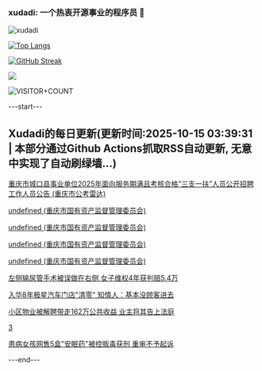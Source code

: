 ### xudadi: 一个热衷开源事业的程序员 👋

![xudadi](https://github-readme-stats-git-masterorgs-github-readme-stats-team.vercel.app/api?username=xudadi)

[![Top Langs](https://github-readme-stats.vercel.app/api/top-langs/?username=xudadi)](https://github.com/anuraghazra/github-readme-stats)

[![GitHub Streak](https://streak-stats.demolab.com?user=xudadi&locale=zh_Hans)](https://git.io/streak-stats)

![](https://raw.githubusercontent.com/xudadi/xudadi/main/assets/github-contribution-grid-snake.svg)

![VISITOR+COUNT](https://komarev.com/ghpvc/?username=xudadi&label=VISITOR+COUNT)


---start---

## Xudadi的每日更新(更新时间:2025-10-15 03:39:31 | 本部分通过Github Actions抓取RSS自动更新, 无意中实现了自动刷绿墙...)

[重庆市城口县事业单位2025年面向服务期满且考核合格“三支一扶”人员公开招聘工作人员公告 (重庆市公考雷达)](https://www.gongkaoleida.com/article/2649207)

[undefined (重庆市国有资产监督管理委员会)](https://dadilab.github.io/feeds/all.xml)

[undefined (重庆市国有资产监督管理委员会)](https://dadilab.github.io/feeds/all.xml)

[undefined (重庆市国有资产监督管理委员会)](https://dadilab.github.io/feeds/all.xml)

[undefined (重庆市国有资产监督管理委员会)](https://dadilab.github.io/feeds/all.xml)

[左侧输尿管手术被误做在右侧 女子维权4年获判赔5.4万](https://m.163.com/news/article/KBRPI49N05561G0D.html)

[入华8年极星汽车门店"清零" 知情人：基本没顾客进去](https://m.163.com/news/article/KBS1HHJN0512D3VJ.html)

[小区物业被解聘带走162万公共收益 业主将其告上法庭](https://m.163.com/news/article/KBRPTAON0514R9OJ.html)

[3](https://m.163.com/touch/news/sub/domestic)

[患病女孩网售5盒"安眠药"被控贩毒获刑 重审不予起诉](https://m.163.com/news/article/KBS1GJNH05345ARG.html)

---end---
